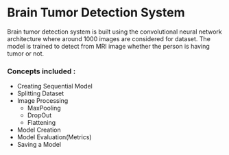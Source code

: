 # Brain Tumor Detection System
Brain tumor detection system is built using the convolutional neural network architecture where around 1000 images are considered for dataset. The model is trained to detect from MRI image whether the person is having tumor or not.

### Concepts included : 
- Creating Sequential Model
- Splitting Dataset
- Image Processing
  - MaxPooling
  - DropOut
  - Flattening
- Model Creation
- Model Evaluation(Metrics)
- Saving a Model
